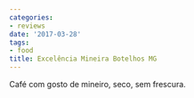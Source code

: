 ```yaml
---
categories:
- reviews
date: '2017-03-28'
tags:
- food
title: Excelência Mineira Botelhos MG
---
```


Café com gosto de mineiro, seco, sem frescura.